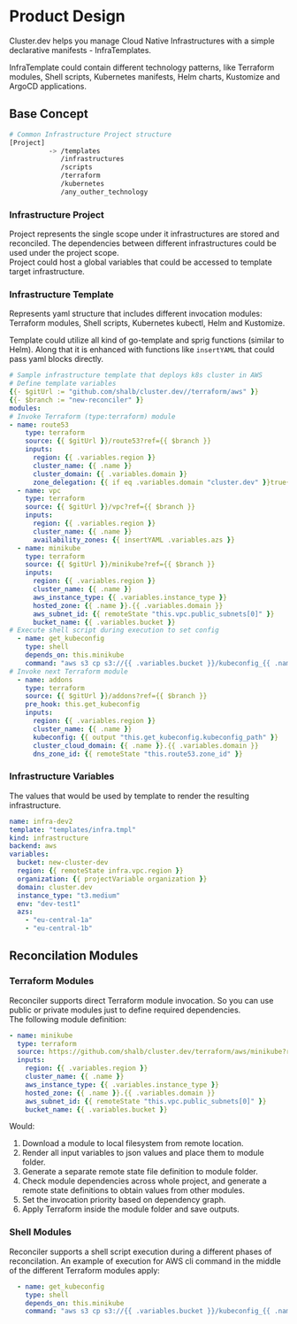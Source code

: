 # Product Design

Cluster.dev helps you manage Cloud Native Infrastructures with a simple declarative manifests - InfraTemplates.

InfraTemplate could contain different technology patterns, like Terraform modules, Shell scripts, Kubernetes manifests, Helm charts, Kustomize and ArgoCD applications.

## Base Concept

```bash
# Common Infrastructure Project structure
[Project]
          -> /templates
             /infrastructures
             /scripts
             /terraform
             /kubernetes
             /any_outher_technology
```

### Infrastructure Project

Project represents the single scope under it infrastructures are stored and reconciled. The dependencies between different infrastructures could be used under the project scope.  
Project could host a global variables that could be accessed to template target infrastructure.

### Infrastructure Template

Represents yaml structure that includes different invocation modules: Terraform modules, Shell scripts, Kubernetes kubectl, Helm and Kustomize.

Template could utilize all kind of go-template and sprig functions (similar to Helm). Along that it is enhanced with functions like `insertYAML` that could pass yaml blocks directly.

```yaml
# Sample infrastructure template that deploys k8s cluster in AWS
# Define template variables
{{- $gitUrl := "github.com/shalb/cluster.dev//terraform/aws" }}
{{- $branch := "new-reconciler" }}
modules:
# Invoke Terraform (type:terraform) module
- name: route53
    type: terraform
    source: {{ $gitUrl }}/route53?ref={{ $branch }}
    inputs:
      region: {{ .variables.region }}
      cluster_name: {{ .name }}
      cluster_domain: {{ .variables.domain }}
      zone_delegation: {{ if eq .variables.domain "cluster.dev" }}true{{ else }}false{{ end }}
  - name: vpc
    type: terraform
    source: {{ $gitUrl }}/vpc?ref={{ $branch }}
    inputs:
      region: {{ .variables.region }}
      cluster_name: {{ .name }}
      availability_zones: {{ insertYAML .variables.azs }}
  - name: minikube
    type: terraform
    source: {{ $gitUrl }}/minikube?ref={{ $branch }}
    inputs:
      region: {{ .variables.region }}
      cluster_name: {{ .name }}
      aws_instance_type: {{ .variables.instance_type }}
      hosted_zone: {{ .name }}.{{ .variables.domain }}
      aws_subnet_id: {{ remoteState "this.vpc.public_subnets[0]" }}
      bucket_name: {{ .variables.bucket }}
# Execute shell script during execution to set config
  - name: get_kubeconfig
    type: shell
    depends_on: this.minikube
    command: "aws s3 cp s3://{{ .variables.bucket }}/kubeconfig_{{ .name }} ../kubeconfig_{{ .name }} && echo set_output_kubeconfig_path=../kubeconfig{{ .name }} "
# Invoke next Terraform module
  - name: addons
    type: terraform
    source: {{ $gitUrl }}/addons?ref={{ $branch }}
    pre_hook: this.get_kubeconfig
    inputs:
      region: {{ .variables.region }}
      cluster_name: {{ .name }}
      kubeconfig: {{ output "this.get_kubeconfig.kubeconfig_path" }}
      cluster_cloud_domain: {{ .name }}.{{ .variables.domain }}
      dns_zone_id: {{ remoteState "this.route53.zone_id" }}
```

### Infrastructure Variables

The values that would be used by template to render the resulting infrastructure.

```yaml
name: infra-dev2
template: "templates/infra.tmpl"
kind: infrastructure
backend: aws
variables:
  bucket: new-cluster-dev
  region: {{ remoteState infra.vpc.region }}
  organization: {{ projectVariable organization }}
  domain: cluster.dev
  instance_type: "t3.medium"
  env: "dev-test1"
  azs:
    - "eu-central-1a"
    - "eu-central-1b"
```

## Reconcilation Modules

### Terraform Modules

Reconciler supports direct Terraform module invocation. So you can use public or private modules just to define required dependencies.   
The following module definition:

```yaml
- name: minikube
  type: terraform
  source: https://github.com/shalb/cluster.dev/terraform/aws/minikube?ref=1.1
  inputs:
    region: {{ .variables.region }}
    cluster_name: {{ .name }}
    aws_instance_type: {{ .variables.instance_type }}
    hosted_zone: {{ .name }}.{{ .variables.domain }}
    aws_subnet_id: {{ remoteState "this.vpc.public_subnets[0]" }}
    bucket_name: {{ .variables.bucket }}
```

Would:

1. Download a module to local filesystem from remote location.
2. Render all input variables to json values and place them to module folder.
3. Generate a separate remote state file definition to module folder.
4. Check module dependencies across whole project, and generate a remote state definitions to obtain values from other modules.
5. Set the invocation priority based on dependency graph.
6. Apply Terraform inside the module folder and save outputs.

### Shell Modules

Reconciler supports a shell script execution during a different phases of reconcilation.
An example of execution for AWS cli command in the middle of the different Terraform modules apply:

```yaml
  - name: get_kubeconfig
    type: shell
    depends_on: this.minikube
    command: "aws s3 cp s3://{{ .variables.bucket }}/kubeconfig_{{ .name }} ../kubeconfig_{{ .name }} && echo set_output_kubeconfig_path=../kubeconfig{{ .name }} "
```

